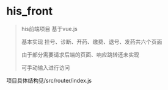 # his_front

> his前端项目 基于vue.js
>
> 基本实现 挂号、诊断、开药、缴费、退号、发药共六个页面
>
> 由于部分需要请求后端的页面、响应跳转还未实现
>
> 可手动输入进行访问

项目具体结构见/src/router/index.js



